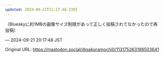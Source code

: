 ```yaml
---
updated: 2024-09-21T11:17:48.239Z
---
```


<p>（Blueskyに約1MBの画像サイズ制限があって正しく投稿されてなかったので再投稿）</p>

&mdash; 2024-09-21 20:17:48 JST

Original URL: https://mastodon.social/@sakuramochi0/113175263198503641
